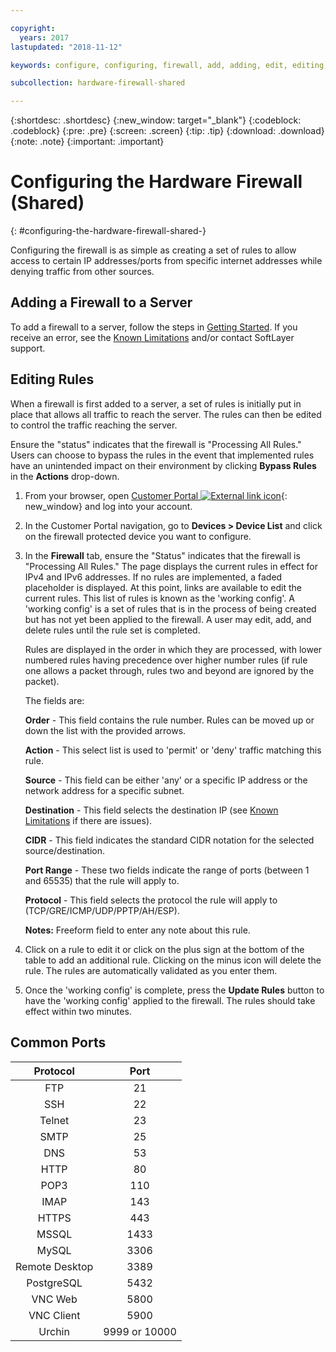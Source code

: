 ```yaml
---

copyright:
  years: 2017
lastupdated: "2018-11-12"

keywords: configure, configuring, firewall, add, adding, edit, editing, rules, ports, common

subcollection: hardware-firewall-shared

---
```


{:shortdesc: .shortdesc}
{:new_window: target="_blank"}
{:codeblock: .codeblock}
{:pre: .pre}
{:screen: .screen}
{:tip: .tip}
{:download: .download}
{:note: .note}
{:important: .important}

# Configuring the Hardware Firewall (Shared)
{: #configuring-the-hardware-firewall-shared-}

Configuring the firewall is as simple as creating a set of rules to allow access to certain IP addresses/ports from specific internet addresses while denying traffic from other sources.

## Adding a Firewall to a Server

To add a firewall to a server, follow the steps in [Getting Started](/docs/infrastructure/hardware-firewall-shared?topic=hardware-firewall-shared-getting-started-with-hardware-firewall-shared). If you receive an error, see the [Known Limitations](/docs/infrastructure/hardware-firewall-shared?topic=hardware-firewall-shared-known-limitations-with-hardware-firewall-shared-) and/or contact SoftLayer support.

## Editing Rules

When a firewall is first added to a server, a set of rules is initially put in place that allows all traffic to reach the server. The rules can then be edited to control the traffic reaching the server.

Ensure the "status" indicates that the firewall is "Processing All Rules." Users can choose to bypass the rules in the event that implemented rules have an unintended impact on their environment by clicking **Bypass Rules** in the **Actions** drop-down.

1. From your browser, open  [Customer Portal ![External link icon](../../icons/launch-glyph.svg "External link icon")](https://control.softlayer.com/){: new_window} and log into your account.
2. In the Customer Portal navigation, go to **Devices > Device List** and click on the firewall protected device you want to configure.
3. In the **Firewall** tab, ensure the "Status" indicates that the firewall is "Processing All Rules."  The page displays the current rules in effect for IPv4 and IPv6 addresses. If no rules are implemented, a faded placeholder is displayed. At this point, links are available to edit the current rules.  This list of rules is known as the 'working config'. A 'working config' is a set of rules that is in the process of being created but has not yet been applied to the firewall. A user may edit, add, and delete rules until the rule set is completed.

     Rules are displayed in the order in which they are processed, with lower numbered rules having precedence over higher
     number rules (if rule one allows a packet through, rules two and beyond are ignored by the packet).

     The fields are:

      **Order** - This field contains the rule number.  Rules can be moved up or down the list with the provided arrows.

      **Action** - This select list is used to 'permit' or 'deny' traffic matching this rule.

      **Source** - This field can be either 'any' or a specific IP address or the network address for a specific subnet.

      **Destination** - This field selects the destination IP (see [Known Limitations](/docs/infrastructure/hardware-firewall-shared?topic=hardware-firewall-shared-known-limitations-with-hardware-firewall-shared-) if there are issues).

      **CIDR** - This field indicates the standard CIDR notation for the selected source/destination.

      **Port Range** - These two fields indicate the range of ports (between 1 and 65535) that the rule will apply to.

      **Protocol** - This field selects the protocol the rule will apply to (TCP/GRE/ICMP/UDP/PPTP/AH/ESP).

      **Notes:** Freeform field to enter any note about this rule.

4. Click on a rule to edit it or click on the plus sign at the bottom of the table to add an additional rule. Clicking on the minus icon will delete the rule. The rules are automatically validated as you enter them.

5. Once the 'working config' is complete, press the **Update Rules** button to have the 'working config' applied to the firewall. The rules should take effect within two minutes.

## Common Ports

| Protocol | Port |
| :-----: | :-----: |
| FTP | 21 |
| SSH | 22 |
| Telnet | 23 |
| SMTP | 25 |
| DNS | 53 |
| HTTP | 80 |
| POP3 | 110 |
| IMAP | 143 |
| HTTPS | 443 |
| MSSQL | 1433 |
| MySQL | 3306 |
| Remote Desktop | 3389 |
| PostgreSQL | 5432 |
| VNC Web | 5800 |
| VNC Client | 5900 |
| Urchin | 9999 or 10000 ||
